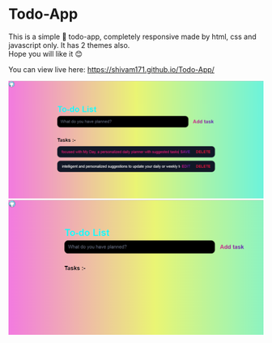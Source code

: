 
# Todo-App
This is a simple 📅 todo-app, completely responsive made by html, css and javascript only. It has 2 themes also.
<br>
Hope you will like it 😊

You can view live here: https://shivam171.github.io/Todo-App/

<img src = "td.png">
<img src = "td1.png">
